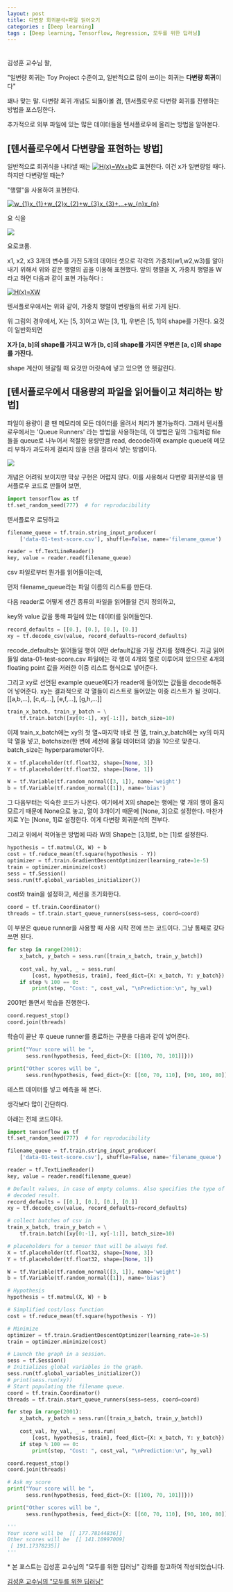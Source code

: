 ```yaml
---
layout: post
title: 다변량 회귀분석+파일 읽어오기
categories : [Deep learning]
tags : [Deep learning, Tensorflow, Regression, 모두를 위한 딥러닝]
---
```


<span style = "line-height:50%"><br></span>

김성훈 교수님 왈,

"일변량 회귀는 Toy Project 수준이고, 일반적으로 많이 쓰이는 회귀는 <b>다변량 회귀</b>이다"

꽤나 맞는 말. 다변량 회귀 개념도 되돌아볼 겸, 텐서플로우로 다변량 회귀를 진행하는 방법을 포스팅한다.

추가적으로 외부 파일에 있는 많은 데이터들을 텐서플로우에 올리는 방법을 알아본다.

## [텐서플로우에서 다변량을 표현하는 방법]

일반적으로 회귀식을 나타낼 때는 <a href="https://www.codecogs.com/eqnedit.php?latex=H(x)=Wx&plus;b" target="_blank"><img src="https://latex.codecogs.com/gif.latex?H(x)=Wx&plus;b" title="H(x)=Wx+b" /></a>로 표현한다. 이건 x가 일변량일 때다. 하지만 다변량일 때는?

"행렬"을 사용하여 표현한다.

<a href="https://www.codecogs.com/eqnedit.php?latex=w_{1}x_{1}&plus;w_{2}x_{2}&plus;w_{3}x_{3}&plus;...&plus;w_{n}x_{n}" target="_blank"><img src="https://latex.codecogs.com/gif.latex?w_{1}x_{1}&plus;w_{2}x_{2}&plus;w_{3}x_{3}&plus;...&plus;w_{n}x_{n}" title="w_{1}x_{1}+w_{2}x_{2}+w_{3}x_{3}+...+w_{n}x_{n}" /></a>

요 식을

<img src = "https://imageshack.com/a/img921/1309/ZTsS35.png">

요로코롬.

x1, x2, x3 3개의 변수를 가진 5개의 데이터 셋으로 각각의 가중치(w1,w2,w3)를 알아내기 위해서 위와 같은 행렬의 곱을 이용해 표현했다. 앞의 행렬을 X, 가중치 행렬을 W라고 하면 다음과 같이 표현 가능하다 :

<a href="https://www.codecogs.com/eqnedit.php?latex=H(x)=XW" target="_blank"><img src="https://latex.codecogs.com/gif.latex?H(x)=XW" title="H(x)=XW" /></a>

텐서플로우에서는 위와 같이, 가중치 행렬이 변량들의 뒤로 가게 된다.

위 그림의 경우에서, X는 [5, 3]이고 W는 [3, 1], 우변은 [5, 1]의 shape를 가진다. 요것이 일반화되면

<b>X가 [a, b]의 shape를 가지고 W가 [b, c]의 shape를 가지면 우변은 [a, c]의 shape를 가진다.</b>

shape 계산이 헷갈릴 때 요것만 머릿속에 넣고 있으면 안 헷갈린다.

## [텐서플로우에서 대용량의 파일을 읽어들이고 처리하는 방법]

파일이 용량이 클 땐 메모리에 모든 데이터를 올려서 처리가 불가능하다. 그래서 텐서플로우에서는 'Queue Runners' 라는 방법을 사용하는데, 이 방법은 밑의 그림처럼 file들을 queue로 나누어서 적절한 용량만큼 read, decode하여 example queue에 메모리 부하가 과도하게 걸리지 않을 만큼 잘라서 넣는 방법이다.

<img src = "https://imageshack.com/a/img923/6024/BnPy0d.gif">

개념은 어려워 보이지만 막상 구현은 어렵지 않다. 이를 사용해서 다변량 회귀분석을 텐서플로우 코드로 만들어 보면,

```python
import tensorflow as tf
tf.set_random_seed(777)  # for reproducibility
```

텐서플로우 로딩하고

```python
filename_queue = tf.train.string_input_producer(
    ['data-01-test-score.csv'], shuffle=False, name='filename_queue')

reader = tf.TextLineReader()
key, value = reader.read(filename_queue)
```

csv 파일로부터 뭔가를 읽어들이는데,

먼저 filename_queue라는 파일 이름의 리스트를 만든다.

다음 reader로 어떻게 생긴 종류의 파일을 읽어들일 건지 정의하고,

key와 value 값을 통해 파일에 있는 데이터를 읽어들인다.

```python
record_defaults = [[0.], [0.], [0.], [0.]]
xy = tf.decode_csv(value, record_defaults=record_defaults)
```

recode_defaults는 읽어들일 행이 어떤 default값을 가질 건지를 정해준다. 지금 읽어들일 data-01-test-score.csv 파일에는 각 행이 4개의 열로 이루어져 있으므로 4개의 floating point 값을 저러한 이중 리스트 형식으로 넣어준다.

그리고 xy로 선언된 example queue에다가 reader에 들어있는 값들을 decode해주어 넣어준다. xy는 결과적으로 각 열들이 리스트로 들어있는 이중 리스트가 될 것이다. [[a,b,...], [c,d,...], [e,f,...], [g,h,...]]

```python
train_x_batch, train_y_batch = \
    tf.train.batch([xy[0:-1], xy[-1:]], batch_size=10)
```

이제 train_x_batch에는 xy의 첫 열~마지막 바로 전 열, train_y_batch에는  xy의 마지막 열을 넣고, batchsize(한 번에 세션에 올릴 데이터의 양)을 10으로 맞춘다. batch_size는 hyperparameter이다.

```python
X = tf.placeholder(tf.float32, shape=[None, 3])
Y = tf.placeholder(tf.float32, shape=[None, 1])

W = tf.Variable(tf.random_normal([3, 1]), name='weight')
b = tf.Variable(tf.random_normal([1]), name='bias')
```

그 다음부터는 익숙한 코드가 나온다. 여기에서 X의 shape는 행에는 몇 개의 행이 올지 모르기 때문에 None으로 놓고, 열이 3개이기 때문에 [None, 3]으로 설정한다. 마찬가지로 Y는 [None, 1]로 설정한다. 이게 다변량 회귀분석의 전부다.

그리고 위에서 적어놓은 방법에 따라 W의 Shape는 [3,1]로, b는 [1]로 설정한다.

```python
hypothesis = tf.matmul(X, W) + b
cost = tf.reduce_mean(tf.square(hypothesis - Y))
optimizer = tf.train.GradientDescentOptimizer(learning_rate=1e-5)
train = optimizer.minimize(cost)
sess = tf.Session()
sess.run(tf.global_variables_initializer())
```

cost와 train을 설정하고, 세션을 초기화한다.

```python
coord = tf.train.Coordinator()
threads = tf.train.start_queue_runners(sess=sess, coord=coord)
```

이 부분은 queue runner을 사용할 때 사용 시작 전에 쓰는 코드이다. 그냥 통째로 갖다 쓰면 된다.

```python
for step in range(2001):
    x_batch, y_batch = sess.run([train_x_batch, train_y_batch])
    
    cost_val, hy_val, _ = sess.run(
        [cost, hypothesis, train], feed_dict={X: x_batch, Y: y_batch})
    if step % 100 == 0:
        print(step, "Cost: ", cost_val, "\nPrediction:\n", hy_val)
```

2001번 돌면서 학습을 진행한다.

```python
coord.request_stop()
coord.join(threads)
```

학습이 끝난 후 queue runner를 종료하는 구문을 다음과 같이 넣어준다.

```python
print("Your score will be ",
      sess.run(hypothesis, feed_dict={X: [[100, 70, 101]]}))

print("Other scores will be ",
      sess.run(hypothesis, feed_dict={X: [[60, 70, 110], [90, 100, 80]]}))
```

테스트 데이터를 넣고 예측을 해 본다.

생각보다 많이 간단하다.

아래는 전체 코드이다.

```python
import tensorflow as tf
tf.set_random_seed(777)  # for reproducibility

filename_queue = tf.train.string_input_producer(
    ['data-01-test-score.csv'], shuffle=False, name='filename_queue')

reader = tf.TextLineReader()
key, value = reader.read(filename_queue)

# Default values, in case of empty columns. Also specifies the type of the
# decoded result.
record_defaults = [[0.], [0.], [0.], [0.]]
xy = tf.decode_csv(value, record_defaults=record_defaults)

# collect batches of csv in
train_x_batch, train_y_batch = \
    tf.train.batch([xy[0:-1], xy[-1:]], batch_size=10)

# placeholders for a tensor that will be always fed.
X = tf.placeholder(tf.float32, shape=[None, 3])
Y = tf.placeholder(tf.float32, shape=[None, 1])

W = tf.Variable(tf.random_normal([3, 1]), name='weight')
b = tf.Variable(tf.random_normal([1]), name='bias')

# Hypothesis
hypothesis = tf.matmul(X, W) + b

# Simplified cost/loss function
cost = tf.reduce_mean(tf.square(hypothesis - Y))

# Minimize
optimizer = tf.train.GradientDescentOptimizer(learning_rate=1e-5)
train = optimizer.minimize(cost)

# Launch the graph in a session.
sess = tf.Session()
# Initializes global variables in the graph.
sess.run(tf.global_variables_initializer())
# print(sess.run(xy))
# Start populating the filename queue.
coord = tf.train.Coordinator()
threads = tf.train.start_queue_runners(sess=sess, coord=coord)

for step in range(2001):
    x_batch, y_batch = sess.run([train_x_batch, train_y_batch])
    
    cost_val, hy_val, _ = sess.run(
        [cost, hypothesis, train], feed_dict={X: x_batch, Y: y_batch})
    if step % 100 == 0:
        print(step, "Cost: ", cost_val, "\nPrediction:\n", hy_val)

coord.request_stop()
coord.join(threads)

# Ask my score
print("Your score will be ",
      sess.run(hypothesis, feed_dict={X: [[100, 70, 101]]}))

print("Other scores will be ",
      sess.run(hypothesis, feed_dict={X: [[60, 70, 110], [90, 100, 80]]}))

'''
Your score will be  [[ 177.78144836]]
Other scores will be  [[ 141.10997009]
 [ 191.17378235]]
'''
```

\* 본 포스트는 김성훈 교수님의 "모두를 위한 딥러닝" 강좌를 참고하여 작성되었습니다.

<a href = "https://www.youtube.com/playlist?list=PLlMkM4tgfjnLSOjrEJN31gZATbcj_MpUm"> 김성훈 교수님의 "모두를 위한 딥러닝"</a>

